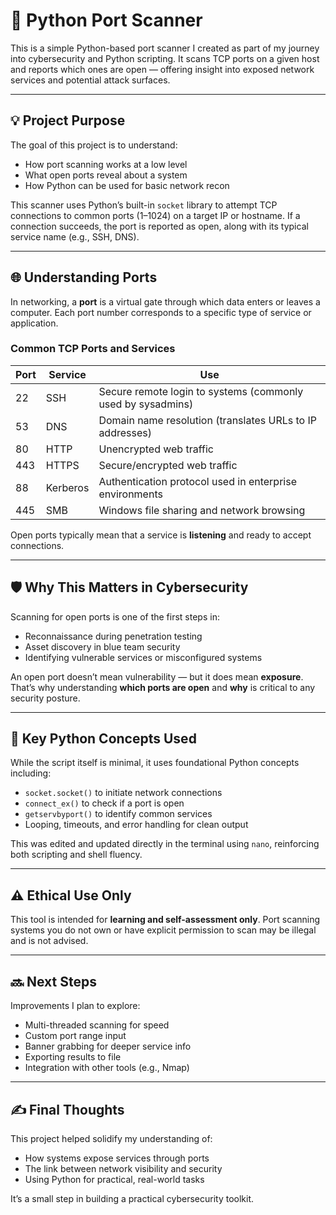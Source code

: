 # 🔎 Python Port Scanner

This is a simple Python-based port scanner I created as part of my journey into cybersecurity and Python scripting. It scans TCP ports on a given host and reports which ones are open — offering insight into exposed network services and potential attack surfaces.

---

## 💡 Project Purpose

The goal of this project is to understand:

- How port scanning works at a low level
- What open ports reveal about a system
- How Python can be used for basic network recon

This scanner uses Python’s built-in `socket` library to attempt TCP connections to common ports (1–1024) on a target IP or hostname. If a connection succeeds, the port is reported as open, along with its typical service name (e.g., SSH, DNS).

---

## 🌐 Understanding Ports

In networking, a **port** is a virtual gate through which data enters or leaves a computer. Each port number corresponds to a specific type of service or application.

### Common TCP Ports and Services

| Port | Service | Use |
|------|---------|-----|
| 22   | SSH     | Secure remote login to systems (commonly used by sysadmins) |
| 53   | DNS     | Domain name resolution (translates URLs to IP addresses) |
| 80   | HTTP    | Unencrypted web traffic |
| 443  | HTTPS   | Secure/encrypted web traffic |
| 88   | Kerberos | Authentication protocol used in enterprise environments |
| 445  | SMB     | Windows file sharing and network browsing |

Open ports typically mean that a service is **listening** and ready to accept connections.

---

## 🛡️ Why This Matters in Cybersecurity

Scanning for open ports is one of the first steps in:
- Reconnaissance during penetration testing
- Asset discovery in blue team security
- Identifying vulnerable services or misconfigured systems

An open port doesn’t mean vulnerability — but it does mean **exposure**. That’s why understanding **which ports are open** and **why** is critical to any security posture.

---

## 🧠 Key Python Concepts Used

While the script itself is minimal, it uses foundational Python concepts including:
- `socket.socket()` to initiate network connections
- `connect_ex()` to check if a port is open
- `getservbyport()` to identify common services
- Looping, timeouts, and error handling for clean output

This was edited and updated directly in the terminal using `nano`, reinforcing both scripting and shell fluency.

---

## ⚠️ Ethical Use Only

This tool is intended for **learning and self-assessment only**. Port scanning systems you do not own or have explicit permission to scan may be illegal and is not advised.

---

## 🔜 Next Steps

Improvements I plan to explore:
- Multi-threaded scanning for speed
- Custom port range input
- Banner grabbing for deeper service info
- Exporting results to file
- Integration with other tools (e.g., Nmap)

---

## ✍️ Final Thoughts

This project helped solidify my understanding of:
- How systems expose services through ports
- The link between network visibility and security
- Using Python for practical, real-world tasks

It’s a small step in building a practical cybersecurity toolkit.

